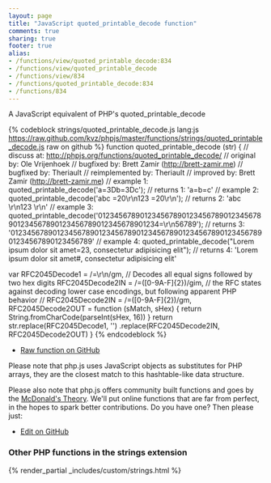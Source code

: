 ```yaml
---
layout: page
title: "JavaScript quoted_printable_decode function"
comments: true
sharing: true
footer: true
alias:
- /functions/view/quoted_printable_decode:834
- /functions/view/quoted_printable_decode
- /functions/view/834
- /functions/quoted_printable_decode:834
- /functions/834
---
```

<!-- Generated by Rakefile:build -->
A JavaScript equivalent of PHP's quoted_printable_decode

{% codeblock strings/quoted_printable_decode.js lang:js https://raw.github.com/kvz/phpjs/master/functions/strings/quoted_printable_decode.js raw on github %}
function quoted_printable_decode (str) {
  //       discuss at: http://phpjs.org/functions/quoted_printable_decode/
  //      original by: Ole Vrijenhoek
  //      bugfixed by: Brett Zamir (http://brett-zamir.me)
  //      bugfixed by: Theriault
  // reimplemented by: Theriault
  //      improved by: Brett Zamir (http://brett-zamir.me)
  //        example 1: quoted_printable_decode('a=3Db=3Dc');
  //        returns 1: 'a=b=c'
  //        example 2: quoted_printable_decode('abc  =20\r\n123  =20\r\n');
  //        returns 2: 'abc   \r\n123   \r\n'
  //        example 3: quoted_printable_decode('012345678901234567890123456789012345678901234567890123456789012345678901234=\r\n56789');
  //        returns 3: '01234567890123456789012345678901234567890123456789012345678901234567890123456789'
  //        example 4: quoted_printable_decode("Lorem ipsum dolor sit amet=23, consectetur adipisicing elit");
  //        returns 4: 'Lorem ipsum dolor sit amet#, consectetur adipisicing elit'

  var RFC2045Decode1 = /=\r\n/gm,
    // Decodes all equal signs followed by two hex digits
    RFC2045Decode2IN = /=([0-9A-F]{2})/gim,
    // the RFC states against decoding lower case encodings, but following apparent PHP behavior
    // RFC2045Decode2IN = /=([0-9A-F]{2})/gm,
    RFC2045Decode2OUT = function (sMatch, sHex) {
      return String.fromCharCode(parseInt(sHex, 16))
    }
  return str.replace(RFC2045Decode1, '')
    .replace(RFC2045Decode2IN, RFC2045Decode2OUT)
}
{% endcodeblock %}

 - [Raw function on GitHub](https://github.com/kvz/phpjs/blob/master/functions/strings/quoted_printable_decode.js)

Please note that php.js uses JavaScript objects as substitutes for PHP arrays, they are 
the closest match to this hashtable-like data structure. 

Please also note that php.js offers community built functions and goes by the 
[McDonald's Theory](https://medium.com/what-i-learned-building/9216e1c9da7d). We'll put online 
functions that are far from perfect, in the hopes to spark better contributions. 
Do you have one? Then please just: 

 - [Edit on GitHub](https://github.com/kvz/phpjs/edit/master/functions/strings/quoted_printable_decode.js)


### Other PHP functions in the strings extension
{% render_partial _includes/custom/strings.html %}
